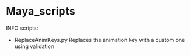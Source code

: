 # Maya_scripts

INFO scripts:
- ReplaceAnimKeys.py
Replaces the animation key with a custom one using validation
